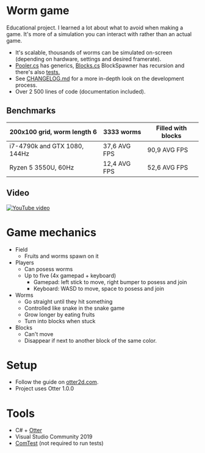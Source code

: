 # Worm game
Educational project. I learned a lot about what to avoid when making a game. It's more of a simulation you can interact with rather than an actual game.
- It's scalable, thousands of worms can be simulated on-screen (depending on hardware, settings and desired framerate).
- [Pooler.cs](WormGame/Pooling/Pooler.cs) has generics, [Blocks.cs](WormGame/Entities/Blocks.cs) BlockSpawner has recursion and there's also [tests.](WormGameTest/)
- See [CHANGELOG.md](CHANGELOG.md) for a more in-depth look on the development process.
- Over 2 500 lines of code (documentation included).
## Benchmarks
| 200x100 grid, worm length 6  | 3333 worms   | Filled with blocks |
|------------------------------|--------------|--------------------|
| i7-4790k and GTX 1080, 144Hz | 37,6 AVG FPS | 90,9 AVG FPS       |
| Ryzen 5 3550U, 60Hz          | 12,4 AVG FPS | 52,6 AVG FPS       |
## Video
[![YouTube video](https://img.youtube.com/vi/QqxTP1VZjGs/0.jpg)](https://www.youtube.com/watch?v=QqxTP1VZjGs "Worm Blocks v0.5")

# Game mechanics
- Field
    - Fruits and worms spawn on it
- Players
    - Can posess worms
    - Up to five (4x gamepad + keyboard)
        - Gamepad: left stick to move, right bumper to posess and join
        - Keyboard: WASD to move, space to posess and join
- Worms
    - Go straight until they hit something
    - Controlled like snake in the snake game
    - Grow longer by eating fruits
    - Turn into blocks when stuck
- Blocks
    - Can't move
    - Disappear if next to another block of the same color.
   
# Setup
- Follow the guide on [otter2d.com](http://otter2d.com/example.php?p=3).
- Project uses Otter 1.0.0

# Tools
- C# + [Otter](http://otter2d.com/)
- Visual Studio Community 2019
- [ComTest](https://trac.cc.jyu.fi/projects/comtest/wiki/ComTestInEnglish) (not required to run tests)
